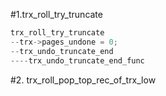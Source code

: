 #1.trx_roll_try_truncate

```cpp
trx_roll_try_truncate
--trx->pages_undone = 0;
--trx_undo_truncate_end
----trx_undo_truncate_end_func

```

#2. trx_roll_pop_top_rec_of_trx_low

